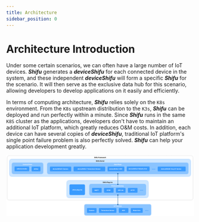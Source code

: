 ```yaml
---
title: Architecture
sidebar_position: 0
---
```


# Architecture Introduction

Under some certain scenarios, we can often have a large number of IoT devices. ***Shifu*** generates a ***deviceShifu*** for each connected device in the system, and these independent ***deviceShifu*** will form a specific ***Shifu***  for the scenario. It will then serve as the exclusive data hub for this scenario, allowing developers to develop applications on it easily and efficiently.

In terms of computing architecture, ***Shifu*** relies solely on the `K8s` environment. From the `K8s` upstream distribution to the `K3s`, ***Shifu*** can be deployed and run perfectly within a minute. Since ***Shifu*** runs in the same `K8S` cluster as the applications, developers don't have to maintain an additional IoT platform, which greatly reduces O&M costs. In addition, each device can have several copies of ***deviceShifu***, traditional IoT platform's single point failure problem is also perfectly solved. ***Shifu*** can help your application development greatly.

![](./images/architecture.png)
